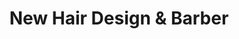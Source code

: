 ---
title: "New Hair Design & Barber"
url: /vancouver/new-hair-design-and-barber/
shop: hairdresser
---